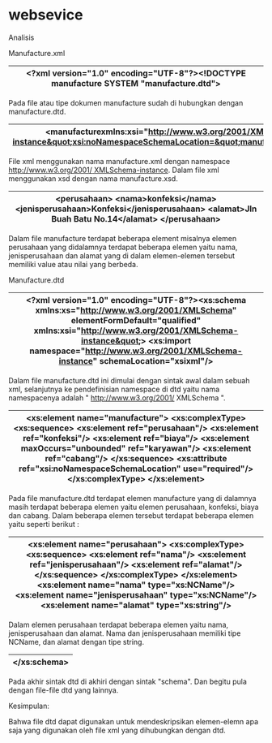 # websevice

Analisis

Manufacture.xml

|  &lt;?xml version=&quot;1.0&quot; encoding=&quot;UTF-8&quot;?&gt;&lt;!DOCTYPE manufacture SYSTEM &quot;manufacture.dtd&quot;&gt;  |
| --- |

Pada file atau tipe dokumen manufacture sudah di hubungkan dengan manufacture.dtd.

|  &lt;manufacturexmlns:xsi=&quot;http://www.w3.org/2001/XMLSchema-instance&quot;xsi:noNamespaceSchemaLocation=&quot;manufacture.xsd&quot;&gt;  |
| --- |

File xml menggunakan nama manufacture.xml dengan namespace [http://www.w3.org/2001/    XMLSchema-instance](http://www.w3.org/2001/%20%20%20%20XMLSchema-instance). Dalam file xml menggunakan xsd dengan nama manufacture.xsd.

|  &lt;perusahaan&gt;                &lt;nama&gt;konfeksi&lt;/nama&gt;                &lt;jenisperusahaan&gt;Konfeksi&lt;/jenisperusahaan&gt;                &lt;alamat&gt;Jln Buah Batu No.14&lt;/alamat&gt;        &lt;/perusahaan&gt;  |
| --- |

Dalam file manufacture terdapat beberapa element misalnya elemen perusahaan yang didalamnya terdapat beberapa elemen yaitu nama, jenisperusahaan dan alamat yang di dalam elemen-elemen tersebut memiliki value atau nilai yang berbeda.

Manufacture.dtd

|  &lt;?xml version=&quot;1.0&quot; encoding=&quot;UTF-8&quot;?&gt;&lt;xs:schema xmlns:xs=&quot;http://www.w3.org/2001/XMLSchema&quot; elementFormDefault=&quot;qualified&quot; xmlns:xsi=&quot;http://www.w3.org/2001/XMLSchema-instance&quot;&gt;    &lt;xs:import namespace=&quot;http://www.w3.org/2001/XMLSchema-instance&quot; schemaLocation=&quot;xsixml&quot;/&gt; |
| --- |

Dalam file manufacture.dtd ini dimulai dengan sintak awal dalam sebuah xml, selanjutnya ke pendefinisian namespace di dtd yaitu nama namespacenya adalah &quot; http://www.w3.org/2001/ XMLSchema &quot;.

|  &lt;xs:element name=&quot;manufacture&quot;&gt;        &lt;xs:complexType&gt;            &lt;xs:sequence&gt;                &lt;xs:element ref=&quot;perusahaan&quot;/&gt;                &lt;xs:element ref=&quot;konfeksi&quot;/&gt;                &lt;xs:element ref=&quot;biaya&quot;/&gt;                &lt;xs:element maxOccurs=&quot;unbounded&quot; ref=&quot;karyawan&quot;/&gt;                &lt;xs:element ref=&quot;cabang&quot;/&gt;            &lt;/xs:sequence&gt;            &lt;xs:attribute ref=&quot;xsi:noNamespaceSchemaLocation&quot; use=&quot;required&quot;/&gt;        &lt;/xs:complexType&gt;    &lt;/xs:element&gt; |
| --- |

Pada file manufacture.dtd terdapat elemen manufacture yang di dalamnya masih terdapat beberapa elemen yaitu elemen perusahaan, konfeksi, biaya dan cabang. Dalam beberapa elemen tersebut terdapat beberapa elemen yaitu seperti berikut :

|      &lt;xs:element name=&quot;perusahaan&quot;&gt;        &lt;xs:complexType&gt;            &lt;xs:sequence&gt;                &lt;xs:element ref=&quot;nama&quot;/&gt;                &lt;xs:element ref=&quot;jenisperusahaan&quot;/&gt;                &lt;xs:element ref=&quot;alamat&quot;/&gt;            &lt;/xs:sequence&gt;        &lt;/xs:complexType&gt;    &lt;/xs:element&gt;    &lt;xs:element name=&quot;nama&quot; type=&quot;xs:NCName&quot;/&gt;    &lt;xs:element name=&quot;jenisperusahaan&quot; type=&quot;xs:NCName&quot;/&gt;    &lt;xs:element name=&quot;alamat&quot; type=&quot;xs:string&quot;/&gt;  |
| --- |

Dalam elemen perusahaan terdapat beberapa elemen yaitu nama, jenisperusahaan dan alamat. Nama dan jenisperusahaan memiliki tipe NCName, dan alamat dengan tipe string.

|  &lt;/xs:schema&gt;  |
| --- |

Pada akhir sintak dtd di akhiri dengan sintak &quot;schema&quot;. Dan begitu pula dengan file-file dtd yang lainnya.

Kesimpulan:

Bahwa file dtd dapat digunakan untuk mendeskripsikan elemen-elemn apa saja yang digunakan oleh file xml yang dihubungkan dengan dtd.